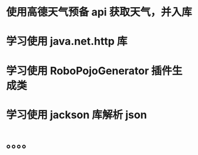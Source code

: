 # 使用高德天气预备 api 获取天气，并入库

# 学习使用 java.net.http 库

# 学习使用 RoboPojoGenerator 插件生成类

# 学习使用 jackson 库解析 json

# 。。。。
